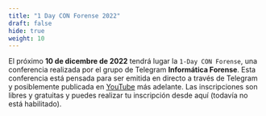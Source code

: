 ```yaml
---
title: "1 Day CON Forense 2022"
draft: false
hide: true
weight: 10
---
```


El próximo **10 de dicembre de 2022** tendrá lugar la `1-Day CON Forense`, una conferencia realizada por el grupo de Telegram **Informática Forense**. Esta conferencia está pensada para ser emitida en directo a través de Telegram y posiblemente publicada en [YouTube](https://www.youtube.com/) más adelante. Las inscripciones son libres y gratuitas y puedes realizar tu inscripción desde aquí (todavía no está habilitado).
